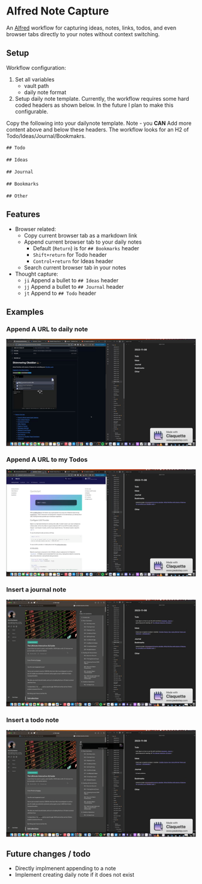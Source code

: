 # Alfred Note Capture
An [Alfred](https://www.alfredapp.com/) workflow for capturing ideas, notes, links, todos, and even browser tabs directly to your notes without context switching.

## Setup 
Workflow configuration:
1. Set all variables
    - vault path
    - daily note format
2. Setup daily note template. Currently, the workflow requires some hard coded headers as shown below. In the future I plan to make this configurable.


Copy the following into your dailynote template. Note - you **CAN** Add more content above and below these headers. The workflow looks for an H2 of Todo/Ideas/Journal/Bookmakrs.

```
## Todo

## Ideas

## Journal

## Bookmarks

## Other
```

## Features
- Browser related:
    - Copy current browser tab as a markdown link
    - Append current browser tab to your daily notes
        - Default (`Return`) is for `## Bookmarks` header
        - `Shift+return` for Todo header
        - `Control+return` for Ideas header
    - Search current browser tab in your notes
- Thought capture:
    - `ji` Append a bullet to `## Ideas` header
    - `jj` Append a bullet to `## Journal` header
    - `jt` Append to `## Todo` header

## Examples

### Append A URL to daily note
![Alt Text](gifs/append_url.gif)

### Append A URL to my Todos
![Alt Text](gifs/append_todo_url.gif)

### Insert a journal note
![Alt Text](gifs/insert_journal_note.gif)

### Insert a todo note
![Alt Text](gifs/insert_todo_note.gif)


## Future changes / todo
- Directly implmenent appending to a note
- Implement creating daily note if it does not exist